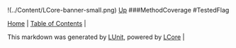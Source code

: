 !(../Content/LCore-banner-small.png)
[Up](MethodCoverage.md)
###MethodCoverage
#TestedFlag

[Home](../../README.md) | [Table of Contents](../../TableOfContents.md) | 


This markdown was generated by [LUnit](https://github.com/CodeSingularity/LUnit), powered by [LCore](https://github.com/CodeSingularity/LCore) | 

